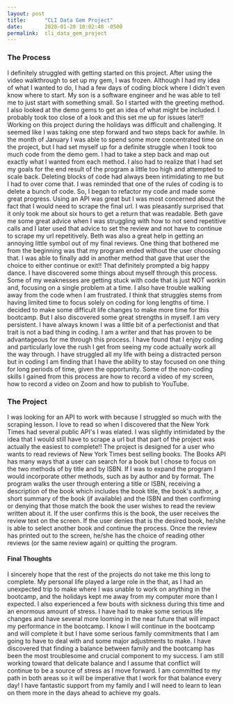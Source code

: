 ```yaml
---
layout: post
title:      "CLI Data Gem Project"
date:       2020-01-20 10:02:48 -0500
permalink:  cli_data_gem_project
---
```


### The Process

I definitely struggled with getting started on this project. After using the video  walkthrough to set up my gem, I was frozen.  Although I had my idea of what I wanted to do, I had a few days of coding block where I didn't even know where to start. 
My son is a software engineer and he was able to tell me to just start with something small. So I started with the greeting method. I also looked at the demo gems to get an idea of what might be included. I probably took too close of a look and this set me up for issues later!!
Working on this project during the holidays was difficult and challenging. It seemed like I was taking one step forward and two steps back for awhile. 
In the month of January I was able to spend some more concentrated time on the project, but I had set myself up for a definite struggle when I took too much code from the demo gem. I had to take a step back and map out exactly what I wanted from each method. I also had to realize that I had set my goals for the end result of the program a little too high and attempted to scale back. 
Deleting blocks of code had always been intimidating to me but I had to over come that. I was reminded that one of the rules of coding is to delete a bunch of code. So, I began to refactor my code and made some great progress. 
Using an API was great but I was most concerned about the fact that I would need to scrape the final url. I was pleasantly surprised that it only took me about six hours to get a return that was readable. 
Beth gave me some great advice when I was struggling with how to not send repetitive calls and I later used that advice to set the review and not have to continue to scrape my url repetitively. Beth was also a great help in getting an annoying little symbol out of my final reviews. 
One thing that bothered me from the beginning was that my program ended without the user choosing that. I was able to finally add in another method that gave that user the choice to either continue or exit!! That definitely prompted a big happy dance. 
I have discovered some things about myself through this process. Some of my weaknesses are getting stuck with code that is just NOT workin and, focusing on a single problem at a time. I also have trouble walking away from the code when I am frustrated. I think that struggles stems from having limited time to focus solely on coding for long lengths of time. I decided to make some difficult life changes to make more time for this bootcamp.
But I also discovered some great strengths in myself. I am very persistent. I have always known I was a little bit of a perfectionist and that trait is not a bad thing in coding. I am a writer and that has proven to be advantageous for me through this process. I have found that I enjoy coding and particularly love the rush I get from seeing my code actually work all the way through.  I have struggled all my life with being a distracted person but in coding I am finding that I have the ability to stay focused on one thing for long periods of time, given the opportunity.
Some of the non-coding skills I gained from this process are how to record a video of my screen, how to record a video on Zoom and how to publish to YouTube. 

### The Project
I was looking for an API to work with because I struggled so much with the scraping lesson. I love to read so when I discovered that the New York Times had several public API's I was elated. I was slightly intimidated by the idea that I would still have to scrape a url but that part of the project was actually the easiest to complete!!
The project is designed for a user who wants to read reviews of New York Times best selling books. The Books API has many ways that a user can search for a book but I chose to focus on the two methods of by title and by ISBN. If I was to expand the program I would incorporate other methods, such as by author and by format. 
The program walks the user through entering a title or ISBN, receiving a description of the book which includes the book title, the book's author, a short summary of the book (if available) and the ISBN and then confirming or denying that those match the book the user wishes to read the review written about it. 
If the user confirms this is the book, the user receives the review text on the screen. If the user denies that is the desired book, he/she is able to select another book and continue the process. 
Once the review has printed out to the screen, he/she has the choice of reading other reviews (or the same review again) or quitting the program.

#### Final Thoughts
I sincerely hope that the rest of the projects do not take me this long to complete. My personal life played a large role in the that, as I had an unexpected trip to make where I was unable to work on anything in the bootcamp, and the holidays kept me away from my computer more than I expected. I also experienced a few bouts with sickness during this time and an enormous amount of stress. I have had to make some serious life changes and have several more looming in the near future that will impact my performance in the bootcamp. I know I will continue in the bootcamp and will complete it but I have some serious family commitments that I am going to have to deal with and some major adjustments to make. 
I have discovered that finding a balance between family and the bootcamp has been the most troublesome and crucial component to my success. I am still working toward that delicate balance and I assume that conflict will continue to be a source of stress as I move forward. I am committed to my path in both areas so it will be imperative that I work for that balance every day! I have fantastic support from my family and I will need to learn to lean on them more in the days ahead to achieve my goals. 


